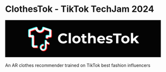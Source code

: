 # ClothesTok - TikTok TechJam 2024

<img src="lib/banner.png" alt="banner">

An AR clothes recommender trained on TikTok best fashion influencers